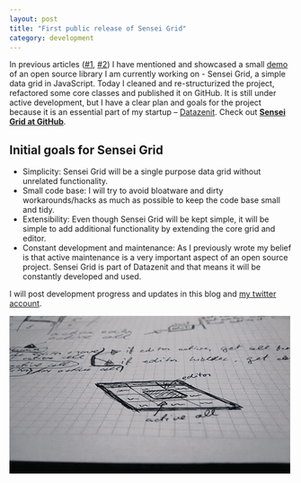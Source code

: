 ```yaml
---
layout: post
title: "First public release of Sensei Grid"
category: development
---
```


In previous articles ([#1](http://lauris.github.io/datazenit/2014/08/29/open-source-work-2-sensei-grid/), [#2](http://lauris.github.io/development/2014/08/25/work-and-open-source/)) I have mentioned and showcased a small [demo](http://datazenit.com/static/sensei-grid/examples/) of an open source library I am currently working on - Sensei Grid, a simple data grid in JavaScript. Today I cleaned and re-structurized the project, refactored some core classes and published it on GitHub. It is still under active development, but I have a clear plan and goals for the project because it is an essential part of my startup – [Datazenit](http://datazenit.com). Check out **[Sensei Grid at GitHub](https://github.com/datazenit/sensei-grid)**.

## Initial goals for Sensei Grid

* Simplicity: Sensei Grid will be a single purpose data grid without unrelated functionality. 
* Small code base: I will try to avoid bloatware and dirty workarounds/hacks as much as possible to keep the code base small and tidy.
* Extensibility: Even though Sensei Grid will be kept simple, it will be simple to add additional functionality by extending the core grid and editor. 
* Constant development and maintenance: As I previously wrote my belief is that active maintenance is a very important aspect of an open source project. Sensei Grid is part of Datazenit and that means it will be constantly developed and used. 

I will post development progress and updates in this blog and [my twitter account](http://twitter.com/lauriswat).

<img src="/images/blog/sensei-grid-sketch.png" alt="Sensei Grid sketch" style="margin:auto;">